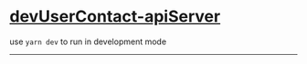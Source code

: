 # [devUserContact-apiServer][1]

use `yarn dev` to run in development mode
___
[1]:https://node-backend-server-ny288.ondigitalocean.app/api/blog-devusercontact/posts



